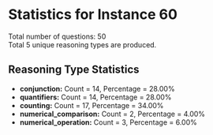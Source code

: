 # Statistics for Instance 60<br/>
Total number of questions: 50<br/>
Total 5 unique reasoning types are produced.<br/>
## Reasoning Type Statistics<br/>
- **conjunction:** Count = 14, Percentage = 28.00%<br/>
- **quantifiers:** Count = 14, Percentage = 28.00%<br/>
- **counting:** Count = 17, Percentage = 34.00%<br/>
- **numerical_comparison:** Count = 2, Percentage = 4.00%<br/>
- **numerical_operation:** Count = 3, Percentage = 6.00%<br/>
